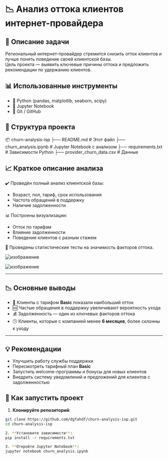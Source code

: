 # 📉 Анализ оттока клиентов интернет-провайдера

## 📌 Описание задачи

Региональный интернет-провайдер стремится снизить отток клиентов и лучше понять поведение своей клиентской базы.  
Цель проекта — выявить ключевые причины оттока и предложить рекомендации по удержанию клиентов.

## 📊 Использованные инструменты

- 🐍 Python (pandas, matplotlib, seaborn, scipy)
- 📓 Jupyter Notebook
- 📁 Git / GitHub

## 📁 Структура проекта
📦 churn-analysis-isp
├── README.md # Этот файл
├── churn_analysis.ipynb # Jupyter Notebook с анализом
├── requirements.txt # Зависимости Python
├── provider_churn_data.csv # Данные


## 📈 Краткое описание анализа

✔️ Проведён полный анализ клиентской базы:  
- Возраст, пол, тариф, срок использования  
- Частота обращений в поддержку  
- Наличие задолженности  

📊 Построены визуализации:  
- Отток по тарифам  
- Влияние задолженности  
- Поведение клиентов с разным стажем  

🧪 Проведены статистические тесты на значимость факторов оттока.

![изображение](https://github.com/user-attachments/assets/d8cef64d-e84e-4eda-b44d-15d895801d0a)

![изображение](https://github.com/user-attachments/assets/8a081287-64d8-42c8-a068-abfe542a24f7)


---

## 📉 Основные выводы

- 📌 Клиенты с тарифом **Basic** показали наибольший отток  
- 🆘 Частые обращения в поддержку увеличивают вероятность ухода  
- 💰 Задолженность — один из ключевых факторов оттока  
- 🕒 Клиенты, которые с компанией менее **6 месяцев**, более склонны к уходу

---

## 💡 Рекомендации

- Улучшить работу службы поддержки  
- Пересмотреть тарифный план **Basic**  
- Запустить welcome-программы и бонусы для новых клиентов  
- Внедрить систему уведомлений и предложений для клиентов с задолженностью

## 🚀 Как запустить проект

1. **Клонируйте репозиторий**:
```bash
git clone https://github.com/dgfahdf/churn-analysis-isp.git
cd churn-analysis-isp

2. **Установите зависимости**:
pip install -r requirements.txt

3. **Откройте Jupyter Notebook**:
jupyter notebook churn_analysis.ipynb
